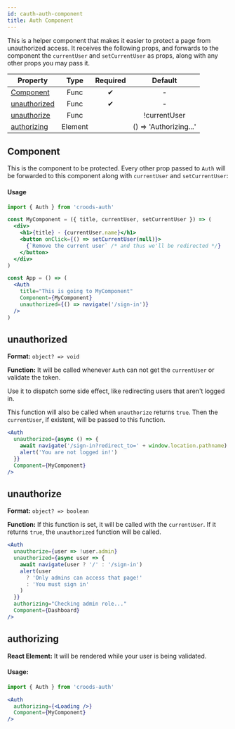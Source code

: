 ```yaml
---
id: cauth-auth-component
title: Auth Component
---
```


This is a helper component that makes it easier to protect a page from unauthorized access. It receives the following props, and forwards to the component the `currentUser` and `setCurrentUser` as props, along with any other props you may pass it.

| Property                      |  Type   | Required |          Default          |
| ----------------------------- | :-----: | :------: | :-----------------------: |
| [Component](#component)       |  Func   |    ✔     |             -             |
| [unauthorized](#unauthorized) |  Func   |    ✔     |             -             |
| [unauthorize](#unauthorize)   |  Func   |          |        !currentUser       |
| [authorizing](#authorizing)   | Element |          |  () => 'Authorizing...'   |

## Component

This is the component to be protected. Every other prop passed to `Auth` will be forwarded to this component along with `currentUser` and `setCurrentUser`:

#### Usage

```jsx
import { Auth } from 'croods-auth'

const MyComponent = ({ title, currentUser, setCurrentUser }) => (
  <div>
    <h1>{title} - {currentUser.name}</h1>
    <button onClick={() => setCurrentUser(null)}>
      {`Remove the current user` /* and thus we'll be redirected */}
    </button>
  </div>
)

const App = () => (
  <Auth
    title="This is going to MyComponent"
    Component={MyComponent}
    unauthorized={() => navigate('/sign-in')}
  />
)
```

## unauthorized

**Format:** `object? => void`

**Function:** It will be called whenever `Auth` can not get the `currentUser` or validate the token.

Use it to dispatch some side effect, like redirecting users that aren't logged in.

This function will also be called when `unauthorize` returns `true`. Then the `currentUser`, if existent, will be passed to this function.

```jsx
<Auth
  unauthorized={async () => {
    await navigate('/sign-in?redirect_to=' + window.location.pathname)
    alert('You are not logged in!')
  }}
  Component={MyComponent}
/>
```

## unauthorize

**Format:** `object? => boolean`

**Function:** If this function is set, it will be called with the `currentUser`. If it returns `true`, the `unauthorized` function will be called.

```jsx
<Auth
  unauthorize={user => !user.admin}
  unauthorized={async user => {
    await navigate(user ? '/' : '/sign-in')
    alert(user
      ? 'Only admins can access that page!'
      : 'You must sign in'
    )
  }}
  authorizing="Checking admin role..."
  Component={Dashboard}
/>
```

## authorizing

**React Element:** It will be rendered while your user is being validated.

#### Usage:

```jsx
import { Auth } from 'croods-auth'

<Auth
  authorizing={<Loading />}
  Component={MyComponent}
/>
```
